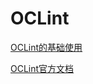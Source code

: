 # OCLint



[OCLint的基础使用][1]

[OCLint官方文档][2]

[1]: https://www.jianshu.com/p/6868363b6072

[2]: http://oclint.org/